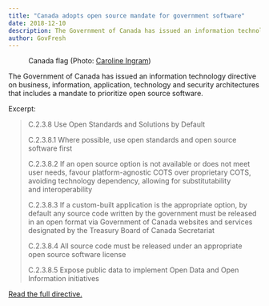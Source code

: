 ```yaml
---
title: "Canada adopts open source mandate for government software"
date: 2018-12-10
description: The Government of Canada has issued an information technology directive on business, information, application, technology and security architectures that includes a mandate to prioritize open source software.
author: GovFresh
---
```


<!-- image {"id":24439} -->
<figure class="wp-block-image"><figcaption>Canada flag (Photo: <a href="https://www.flickr.com/photos/caro11ne/390250423/">Caroline Ingram</a>)</figcaption></figure>
<!-- /image -->

<!-- paragraph -->
<p>The Government of Canada has issued an information technology directive on business, information, application, technology and security architectures that includes a mandate to prioritize open source software. </p>
<!-- /paragraph -->

<!-- paragraph -->
<p>Excerpt:<br></p>
<!-- /paragraph -->

<!-- quote -->
<blockquote class="wp-block-quote"><p>C.2.3.8 Use Open Standards and Solutions by Default</p><p>C.2.3.8.1 Where possible, use open standards and open source software first</p><p>C.2.3.8.2 If an open source option is not available or does not meet user needs, favour platform-agnostic COTS over proprietary COTS, avoiding technology dependency, allowing for substitutability and interoperability</p><p>C.2.3.8.3 If a custom-built application is the appropriate option, by default any source code written by the government must be released in an open format via Government of Canada websites and services designated by the Treasury Board of Canada Secretariat</p><p>C.2.3.8.4 All source code must be released under an appropriate open source software license</p><p>C.2.3.8.5 Expose public data to implement Open Data and Open Information initiatives</p></blockquote>
<!-- /quote -->

<!-- paragraph -->
<p><a href="https://www.tbs-sct.gc.ca/pol/doc-eng.aspx?id=15249">Read the full directive.</a></p>
<!-- /paragraph -->

